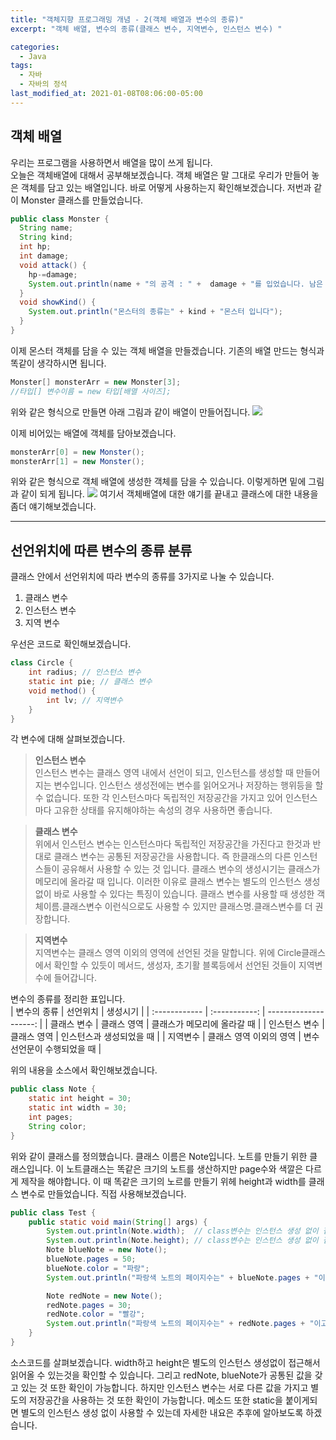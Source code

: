 ```yaml
---
title: "객체지향 프로그래밍 개념 - 2(객체 배열과 변수의 종류)"
excerpt: "객체 배열, 변수의 종류(클래스 변수, 지역변수, 인스턴스 변수) "

categories:
  - Java
tags:
  - 자바
  - 자바의 정석
last_modified_at: 2021-01-08T08:06:00-05:00
---
```


## 객체 배열

우리는 프로그램을 사용하면서 배열을 많이 쓰게 됩니다.  
오늘은 객체배열에 대해서 공부해보겠습니다. 객체 배열은 말 그대로 우리가 만들어 놓은 객체를 담고 있는 배열입니다.
바로 어떻게 사용하는지 확인해보겠습니다. 저번과 같이 Monster 클래스를 만들었습니다.

```java
public class Monster {
  String name;
  String kind;
  int hp;
  int damage;
  void attack() {
    hp-=damage;
    System.out.println(name + "의 공격 : " +  damage + "를 입었습니다. 남은 HP는" + hp + "입니다");
  }
  void showKind() {
    System.out.println("몬스터의 종류는" + kind + "몬스터 입니다");
  }
}
```

이제 몬스터 객체를 담을 수 있는 객체 배열을 만들겠습니다. 기존의 배열 만드는 형식과 똑같이 생각하시면 됩니다.

```java
Monster[] monsterArr = new Monster[3];
//타입[] 변수이름 = new 타입[배열 사이즈];
```

위와 같은 형식으로 만들면 아래 그림과 같이 배열이 만들어집니다.
![](https://gitdevjjong.github.io/assets/images/java/object2/java1.PNG)

이제 비어있는 배열에 객체를 담아보겠습니다.

```java
monsterArr[0] = new Monster();
monsterArr[1] = new Monster();
```

위와 같은 형식으로 객체 배열에 생성한 객체를 담을 수 있습니다. 이렇게하면 밑에 그림과 같이 되게 됩니다.
![](https://gitdevjjong.github.io/assets/images/java/object2/java2.PNG)
여기서 객체배열에 대한 얘기를 끝내고 클래스에 대한 내용을 좀더 얘기해보겠습니다.

---

## 선언위치에 따른 변수의 종류 분류

클래스 안에서 선언위치에 따라 변수의 종류를 3가지로 나눌 수 있습니다.

1. 클래스 변수
2. 인스턴스 변수
3. 지역 변수

우선은 코드로 확인해보겠습니다.

```java
class Circle {
    int radius; // 인스턴스 변수
    static int pie; // 클래스 변수
    void method() {
        int lv; // 지역변수
    }
}
```

각 변수에 대해 살펴보겠습니다.

> **인스턴스 변수**  
> 인스턴스 변수는 클래스 영역 내에서 선언이 되고, 인스턴스를 생성할 때 만들어지는 변수입니다. 인스턴스 생성전에는 변수를 읽어오거나 저장하는 행위등을 할 수 없습니다. 또한 각 인스턴스마다 독립적인 저장공간을 가지고 있어 인스턴스마다 고유한 상태를 유지해야하는 속성의 경우 사용하면 좋습니다.

> **클래스 변수**  
> 위에서 인스턴스 변수는 인스턴스마다 독립적인 저장공간을 가진다고 한것과 반대로 클래스 변수는 공통된 저장공간을 사용합니다. 즉 한클래스의 다른 인스턴스들이 공유해서 사용할 수 있는 것 입니다. 클래스 변수의 생성시기는 클래스가 메모리에 올라갈 때 입니다. 이러한 이유로 클래스 변수는 별도의 인스턴스 생성없이 바로 사용할 수 있다는 특징이 있습니다. 클래스 변수를 사용할 때 생성한 객체이름.클래스변수 이런식으로도 사용할 수 있지만 클래스명.클래스변수를 더 권장합니다.

> **지역변수**  
> 지역변수는 클래스 영역 이외의 영역에 선언된 것을 말합니다. 위에 Circle클래스에서 확인할 수 있듯이 메서드, 생성자, 초기활 블록등에서 선언된 것들이 지역변수에 들어갑니다.

변수의 종류를 정리한 표입니다.  
| 변수의 종류 | 선언위치 | 생성시기 |
| :------------ | :-----------: | --------------------: |
| 클래스 변수 | 클래스 영역 | 클래스가 메모리에 올라갈 때 |
| 인스턴스 변수 | 클래스 영역 | 인스턴스과 생성되었을 때 |
| 지역변수 | 클래스 영역 이외의 영역 | 변수 선언문이 수행되었을 때 |

위의 내용을 소스에서 확인해보겠습니다.

```java
public class Note {
    static int height = 30;
    static int width = 30;
    int pages;
    String color;
}
```

위와 같이 클래스를 정의했습니다. 클래스 이름은 Note입니다. 노트를 만들기 위한 클래스입니다. 이 노트클래스는 똑같은 크기의 노트를 생산하지만 page수와 색깔은 다르게 제작을 해야합니다. 이 때 똑같은 크기의 노르를 만들기 위헤 height과 width를 클래스 변수로 만들었습니다. 직접 사용해보겠습니다.

```java
public class Test {
    public static void main(String[] args) {
        System.out.println(Note.width);  // class변수는 인스턴스 생성 없이 접근가능
        System.out.println(Note.height); // class변수는 인스턴스 생성 없이 접근가능
        Note blueNote = new Note();
        blueNote.pages = 50;
        blueNote.color = "파랑";
        System.out.println("파랑색 노트의 페이지수는" + blueNote.pages + "이고 색은 :" +  blueNote.color +  "입니다. 높이는:" + Note.height + "넓이는 :" + Note.width + "입니다");

        Note redNote = new Note();
        redNote.pages = 30;
        redNote.color = "빨강";
        System.out.println("파랑색 노트의 페이지수는" + redNote.pages + "이고 색은 :" +  redNote.color +  "입니다. 높이는:" + Note.height + "넓이는 :" + Note.width + "입니다" );
    }
}
```

소스코드를 살펴보겠습니다. width하고 height은 별도의 인스턴스 생성없이 접근해서 읽어올 수 있는것을 확인할 수 있습니다. 그리고 redNote, blueNote가 공통된 값을 갖고 있는 것 또한 확인이 가능합니다. 하지만 인스턴스 변수는 서로 다른 값을 가지고 별도의 저장공간을 사용하는 것 또한 확인이 가능합니다. 메소드 또한 static을 붙이게되면 별도의 인스턴스 생성 없이 사용할 수 있는데 자세한 내요은 추후에 알아보도록 하겠습니다.
